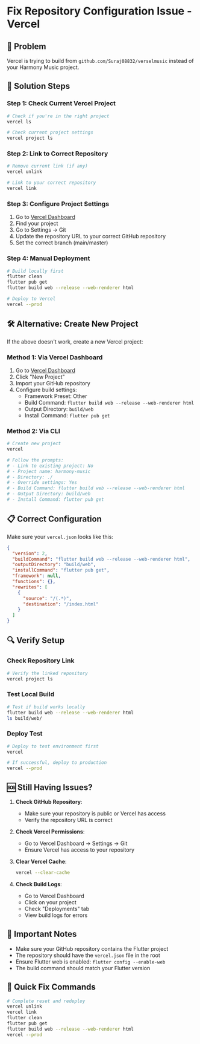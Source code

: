 # Fix Repository Configuration Issue - Vercel

## 🚨 Problem
Vercel is trying to build from `github.com/Suraj08832/verselmusic` instead of your Harmony Music project.

## 🔧 Solution Steps

### Step 1: Check Current Vercel Project
```bash
# Check if you're in the right project
vercel ls

# Check current project settings
vercel project ls
```

### Step 2: Link to Correct Repository
```bash
# Remove current link (if any)
vercel unlink

# Link to your correct repository
vercel link
```

### Step 3: Configure Project Settings
1. Go to [Vercel Dashboard](https://vercel.com/dashboard)
2. Find your project
3. Go to Settings → Git
4. Update the repository URL to your correct GitHub repository
5. Set the correct branch (main/master)

### Step 4: Manual Deployment
```bash
# Build locally first
flutter clean
flutter pub get
flutter build web --release --web-renderer html

# Deploy to Vercel
vercel --prod
```

## 🛠️ Alternative: Create New Project

If the above doesn't work, create a new Vercel project:

### Method 1: Via Vercel Dashboard
1. Go to [Vercel Dashboard](https://vercel.com/dashboard)
2. Click "New Project"
3. Import your GitHub repository
4. Configure build settings:
   - Framework Preset: Other
   - Build Command: `flutter build web --release --web-renderer html`
   - Output Directory: `build/web`
   - Install Command: `flutter pub get`

### Method 2: Via CLI
```bash
# Create new project
vercel

# Follow the prompts:
# - Link to existing project: No
# - Project name: harmony-music
# - Directory: ./
# - Override settings: Yes
# - Build Command: flutter build web --release --web-renderer html
# - Output Directory: build/web
# - Install Command: flutter pub get
```

## 📋 Correct Configuration

Make sure your `vercel.json` looks like this:
```json
{
  "version": 2,
  "buildCommand": "flutter build web --release --web-renderer html",
  "outputDirectory": "build/web",
  "installCommand": "flutter pub get",
  "framework": null,
  "functions": {},
  "rewrites": [
    {
      "source": "/(.*)",
      "destination": "/index.html"
    }
  ]
}
```

## 🔍 Verify Setup

### Check Repository Link
```bash
# Verify the linked repository
vercel project ls
```

### Test Local Build
```bash
# Test if build works locally
flutter build web --release --web-renderer html
ls build/web/
```

### Deploy Test
```bash
# Deploy to test environment first
vercel

# If successful, deploy to production
vercel --prod
```

## 🆘 Still Having Issues?

1. **Check GitHub Repository**:
   - Make sure your repository is public or Vercel has access
   - Verify the repository URL is correct

2. **Check Vercel Permissions**:
   - Go to Vercel Dashboard → Settings → Git
   - Ensure Vercel has access to your repository

3. **Clear Vercel Cache**:
   ```bash
   vercel --clear-cache
   ```

4. **Check Build Logs**:
   - Go to Vercel Dashboard
   - Click on your project
   - Check "Deployments" tab
   - View build logs for errors

## 📝 Important Notes

- Make sure your GitHub repository contains the Flutter project
- The repository should have the `vercel.json` file in the root
- Ensure Flutter web is enabled: `flutter config --enable-web`
- The build command should match your Flutter version

## 🚀 Quick Fix Commands

```bash
# Complete reset and redeploy
vercel unlink
vercel link
flutter clean
flutter pub get
flutter build web --release --web-renderer html
vercel --prod
```
